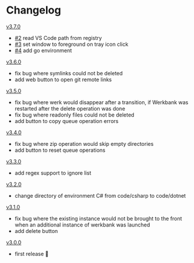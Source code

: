 # Changelog

[v3.7.0](https://github.com/sedlatschek/werkbank3/releases/tag/v3.7.0.0)
- [#2](https://github.com/sedlatschek/werkbank3/issues/2) read VS Code path from registry
- [#3](https://github.com/sedlatschek/werkbank3/issues/3) set window to foreground on tray icon click
- [#4](https://github.com/sedlatschek/werkbank3/issues/4) add go environment

[v3.6.0](https://github.com/sedlatschek/werkbank3/releases/tag/v3.6.0.0)
- fix bug where symlinks could not be deleted
- add web button to open git remote links

[v3.5.0](https://github.com/sedlatschek/werkbank3/releases/tag/v3.5.0.0)
- fix bug where werk would disappear after a transition, if Werkbank was restarted after the delete operation was done
- fix bug where readonly files could not be deleted
- add button to copy queue operation errors

[v3.4.0](https://github.com/sedlatschek/werkbank3/releases/tag/v3.4.0.0)
- fix bug where zip operation would skip empty directories
- add button to reset queue operations

[v3.3.0](https://github.com/sedlatschek/werkbank3/releases/tag/v3.3.0.0)
- add regex support to ignore list

[v3.2.0](https://github.com/sedlatschek/werkbank3/releases/tag/v3.2.0.0)
- change directory of environment C# from code/csharp to code/dotnet

[v3.1.0](https://github.com/sedlatschek/werkbank3/releases/tag/v3.1.0.0)
- fix bug where the existing instance would not be brought to the front when an additional instance of werkbank was launched
- add delete button

[v3.0.0](https://github.com/sedlatschek/werkbank3/releases/tag/v3.0.0.0)
- first release 🎉